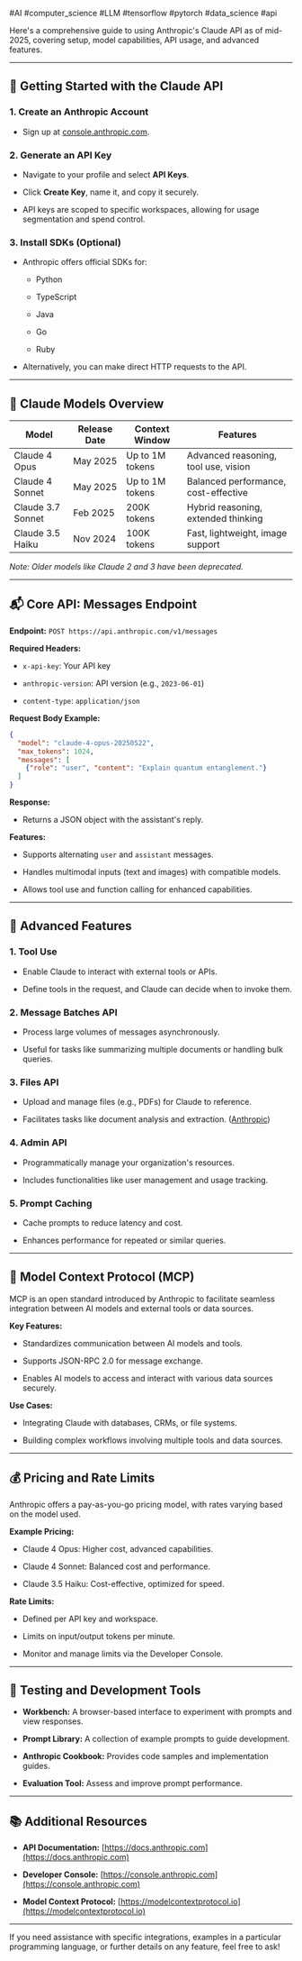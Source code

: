 #AI #computer_science #LLM #tensorflow #pytorch #data_science #api 

Here's a comprehensive guide to using Anthropic's Claude API as of mid-2025, covering setup, model capabilities, API usage, and advanced features.

---

## 🚀 Getting Started with the Claude API

### 1. **Create an Anthropic Account**

- Sign up at [console.anthropic.com](https://console.anthropic.com).
    

### 2. **Generate an API Key**

- Navigate to your profile and select **API Keys**.
    
- Click **Create Key**, name it, and copy it securely.
    
- API keys are scoped to specific workspaces, allowing for usage segmentation and spend control.
    

### 3. **Install SDKs (Optional)**

- Anthropic offers official SDKs for:
    
    - Python
        
    - TypeScript
        
    - Java
        
    - Go
        
    - Ruby
        
- Alternatively, you can make direct HTTP requests to the API.
    

---

## 🧠 Claude Models Overview

|Model|Release Date|Context Window|Features|
|---|---|---|---|
|Claude 4 Opus|May 2025|Up to 1M tokens|Advanced reasoning, tool use, vision|
|Claude 4 Sonnet|May 2025|Up to 1M tokens|Balanced performance, cost-effective|
|Claude 3.7 Sonnet|Feb 2025|200K tokens|Hybrid reasoning, extended thinking|
|Claude 3.5 Haiku|Nov 2024|100K tokens|Fast, lightweight, image support|

_Note: Older models like Claude 2 and 3 have been deprecated._

---

## 📬 Core API: Messages Endpoint

**Endpoint:** `POST https://api.anthropic.com/v1/messages`

**Required Headers:**

- `x-api-key`: Your API key
    
- `anthropic-version`: API version (e.g., `2023-06-01`)
    
- `content-type`: `application/json`
    

**Request Body Example:**

```json
{
  "model": "claude-4-opus-20250522",
  "max_tokens": 1024,
  "messages": [
    {"role": "user", "content": "Explain quantum entanglement."}
  ]
}
```

**Response:**

- Returns a JSON object with the assistant's reply.
    

**Features:**

- Supports alternating `user` and `assistant` messages.
    
- Handles multimodal inputs (text and images) with compatible models.
    
- Allows tool use and function calling for enhanced capabilities.
    

---

## 🧰 Advanced Features

### 1. **Tool Use**

- Enable Claude to interact with external tools or APIs.
    
- Define tools in the request, and Claude can decide when to invoke them.
    

### 2. **Message Batches API**

- Process large volumes of messages asynchronously.
    
- Useful for tasks like summarizing multiple documents or handling bulk queries.
    

### 3. **Files API**

- Upload and manage files (e.g., PDFs) for Claude to reference.
    
- Facilitates tasks like document analysis and extraction. ([Anthropic](https://www.anthropic.com/learn/build-with-claude?utm_source=chatgpt.com "Anthropic Academy: Claude API Development Guide"))
    

### 4. **Admin API**

- Programmatically manage your organization's resources.
    
- Includes functionalities like user management and usage tracking.
    

### 5. **Prompt Caching**

- Cache prompts to reduce latency and cost.
    
- Enhances performance for repeated or similar queries.
    

---

## 🧩 Model Context Protocol (MCP)

MCP is an open standard introduced by Anthropic to facilitate seamless integration between AI models and external tools or data sources.

**Key Features:**

- Standardizes communication between AI models and tools.
    
- Supports JSON-RPC 2.0 for message exchange.
    
- Enables AI models to access and interact with various data sources securely.
    

**Use Cases:**

- Integrating Claude with databases, CRMs, or file systems.
    
- Building complex workflows involving multiple tools and data sources.
    

---

## 💰 Pricing and Rate Limits

Anthropic offers a pay-as-you-go pricing model, with rates varying based on the model used.

**Example Pricing:**

- Claude 4 Opus: Higher cost, advanced capabilities.
    
- Claude 4 Sonnet: Balanced cost and performance.
    
- Claude 3.5 Haiku: Cost-effective, optimized for speed.
    

**Rate Limits:**

- Defined per API key and workspace.
    
- Limits on input/output tokens per minute.
    
- Monitor and manage limits via the Developer Console.
    

---

## 🧪 Testing and Development Tools

- **Workbench:** A browser-based interface to experiment with prompts and view responses.
    
- **Prompt Library:** A collection of example prompts to guide development.
    
- **Anthropic Cookbook:** Provides code samples and implementation guides.
    
- **Evaluation Tool:** Assess and improve prompt performance.
    

---

## 📚 Additional Resources

- **API Documentation:** [https://docs.anthropic.com](https://docs.anthropic.com)
    
- **Developer Console:** [https://console.anthropic.com](https://console.anthropic.com)
    
- **Model Context Protocol:** [https://modelcontextprotocol.io](https://modelcontextprotocol.io)
    

---

If you need assistance with specific integrations, examples in a particular programming language, or further details on any feature, feel free to ask!